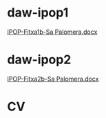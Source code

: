 # daw-ipop1
[IPOP-Fitxa1b-Sa Palomera.docx](https://github.com/JoseGomez23/daw-ipop/files/14123338/IPOP-Fitxa1b-Sa.Palomera.docx)

# daw-ipop2
[IPOP-Fitxa2b-Sa Palomera.docx](https://github.com/JoseGomez23/daw-ipop/files/14123334/IPOP-Fitxa2b-Sa.Palomera.docx)

# CV
